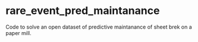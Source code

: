 # rare_event_pred_maintanance
Code to solve an open dataset of predictive maintanance of sheet brek on a paper mill.
